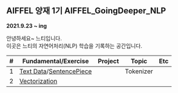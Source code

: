 ## AIFFEL 양재 1기 AIFFEL_GoingDeeper_NLP
**2021.9.23 ~ ing** 

안녕하세요~ 느티입니다.    
이곳은 느티의 자연어처리(NLP) 학습을 기록하는 공간입니다.

|#|Fundamental/Exercise|Project|Topic|Etc|
|--|--|--|--|--|
|1|[Text Data](https://github.com/babeebird/AIFFEL_GoingDeeper/blob/master/01_TextData/01_TextData.ipynb)/[SentencePiece](https://github.com/babeebird/AIFFEL_GoingDeeper/blob/master/01_TextData/E01_Sentencepiece.ipynb)||Tokenizer||
|2|[Vectorization](https://github.com/babeebird/AIFFEL_GoingDeeper/blob/master/02_Vectorization/02_Vectorization.ipynb)||||
